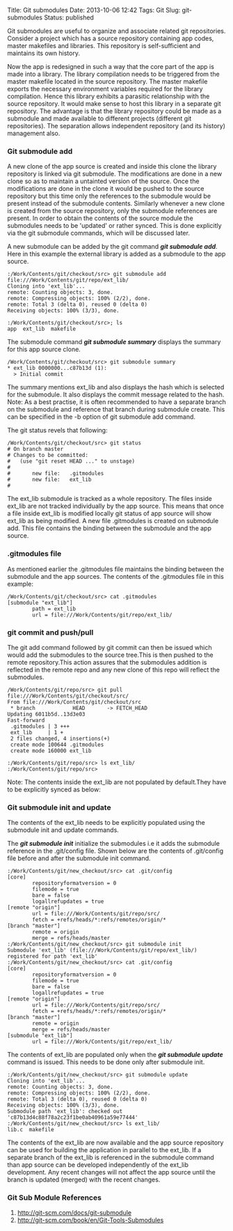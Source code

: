 Title: Git submodules
Date: 2013-10-06 12:42
Tags: Git
Slug: git-submodules
Status: published

Git submodules are useful to organize and associate related git
repositories.
Consider a project which has a source repository containing app codes,
master makefiles and libraries. This repository is self-sufficient and
maintains its own history.

Now the app is redesigned in such a way that the core part of the app is
made into a library. The library compilation needs to be triggered from
the master makefile located in the source repository. The master
makefile exports the necessary environment variables required for the
library compilation. Hence this library exhibits a parasitic
relationship with the source repository.
It would make sense to host this library in a separate git repository.
The advantage is that the library repository could be made as a
submodule and made available to different projects (different git
repositories). The separation allows independent repository (and its
history) management also.

### Git submodule add

A new clone of the app source is created and inside this clone the
library repository is linked via git submodule. The modifications are
done in a new clone so as to maintain a untainted version of the source.
Once the modifications are done in the clone it would be pushed to the
source repository but this time only the references to the submodule
would be present instead of the submodule contents.
Similarly whenever a new clone is created from the source repository,
only the submodule references are present. In order to obtain the
contents of the source module the submodules needs to be 'updated' or
rather synced. This is done explicitly via the git submodule commands,
which will be discussed later.

A new submodule can be added by the git command ***git submodule
add***.
Here in this example the external library is added as a submodule to
the app source.

    :/Work/Contents/git/checkout/src> git submodule add file:///Work/Contents/git/repo/ext_lib/
    Cloning into 'ext_lib'...
    remote: Counting objects: 3, done.
    remote: Compressing objects: 100% (2/2), done.
    remote: Total 3 (delta 0), reused 0 (delta 0)
    Receiving objects: 100% (3/3), done.

    :/Work/Contents/git/checkout/src>; ls
    app  ext_lib  makefile

The submodule command ***git submodule summary*** displays the summary
for this app source clone.

    /Work/Contents/git/checkout/src> git submodule summary
    * ext_lib 0000000...c87b13d (1):
      > Initial commit

The summary mentions ext_lib and also displays the hash which is
selected for the submodule. It also displays the commit message related
to the hash.
Note: As a best practise, it is often recommended to have a separate
branch on the submodule and reference that branch during submodule
create. This can be specified in the -b option of git submodule add
command.

The git status revels that following:

    /Work/Contents/git/checkout/src> git status
    # On branch master
    # Changes to be committed:
    #   (use "git reset HEAD ..." to unstage)
    #
    #       new file:   .gitmodules
    #       new file:   ext_lib
    #

The ext_lib submodule is tracked as a whole repository. The files
inside ext_lib are not tracked individually by the app source. This
means that once a file inside ext_lib is modified locally git status of
app source will show ext_lib as being modified.
A new file .gitmodules is created on submodule add. This file contains
the binding between the submodule and the app source.

### .gitmodules file

As mentioned earlier the .gitmodules file maintains the binding between
the submodule and the app sources.
The contents of the .gitmodules file in this example:

    /Work/Contents/git/checkout/src> cat .gitmodules
    [submodule "ext_lib"]
            path = ext_lib
            url = file:///Work/Contents/git/repo/ext_lib/

### git commit and push/pull

The git add command followed by git commit can then be issued which
would add the submodules to the source tree.This is then pushed to the
remote repository.This action assures that the submodules addition is
reflected in the remote repo and any new clone of this repo will reflect
the submodules.

    /Work/Contents/git/repo/src> git pull file:///Work/Contents/git/checkout/src/
    From file:///Work/Contents/git/checkout/src
     * branch            HEAD       -> FETCH_HEAD
    Updating 6011b5d..13d3e03
    Fast-forward
     .gitmodules | 3 +++
     ext_lib     | 1 +
     2 files changed, 4 insertions(+)
     create mode 100644 .gitmodules
     create mode 160000 ext_lib

    :/Work/Contents/git/repo/src> ls ext_lib/
    :/Work/Contents/git/repo/src>

Note: The contents inside the ext_lib are not populated by default.They
have to be explicitly synced as below:

### Git submodule init and update

The contents of the ext_lib needs to be explicitly populated using the
submodule init and update commands.

The ***git submodule init*** initialize the submodules i.e it adds the
submodule reference in the .git/config file. Shown below are the
contents of .git/config file before and after the submodule init
command.

    :/Work/Contents/git/new_checkout/src> cat .git/config
    [core]
            repositoryformatversion = 0
            filemode = true
            bare = false
            logallrefupdates = true
    [remote "origin"]
            url = file:///Work/Contents/git/repo/src/
            fetch = +refs/heads/*:refs/remotes/origin/*
    [branch "master"]
            remote = origin
            merge = refs/heads/master
    :/Work/Contents/git/new_checkout/src> git submodule init
    Submodule 'ext_lib' (file:///Work/Contents/git/repo/ext_lib/) registered for path 'ext_lib'
    :/Work/Contents/git/new_checkout/src> cat .git/config
    [core]
            repositoryformatversion = 0
            filemode = true
            bare = false
            logallrefupdates = true
    [remote "origin"]
            url = file:///Work/Contents/git/repo/src/
            fetch = +refs/heads/*:refs/remotes/origin/*
    [branch "master"]
            remote = origin
            merge = refs/heads/master
    [submodule "ext_lib"]
            url = file:///Work/Contents/git/repo/ext_lib/

The contents of ext_lib are populated only when the ***git submodule
update*** command is issued. This needs to be done only after submodule
init.

    :/Work/Contents/git/new_checkout/src> git submodule update
    Cloning into 'ext_lib'...
    remote: Counting objects: 3, done.
    remote: Compressing objects: 100% (2/2), done.
    remote: Total 3 (delta 0), reused 0 (delta 0)
    Receiving objects: 100% (3/3), done.
    Submodule path 'ext_lib': checked out 'c87b13d4c88f78a2c23f1be0ab40961a59e77444'
    :/Work/Contents/git/new_checkout/src> ls ext_lib/
    lib.c  makefile

The contents of the ext_lib are now available and the app source
repository can be used for building the application in parallel to the
ext_lib. If a separate branch of the ext_lib is referenced in the
submodule command than app source can be developed independently of the
ext_lib development. Any recent changes will not affect the app source
until the branch is updated (merged) with the recent changes.

### Git Sub Module References

1.  http://git-scm.com/docs/git-submodule
2.  http://git-scm.com/book/en/Git-Tools-Submodules
